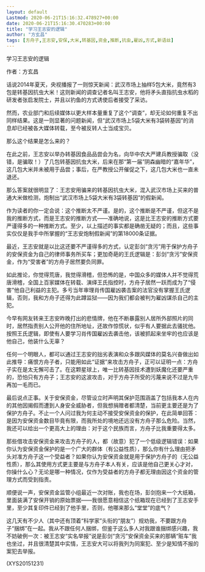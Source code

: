```yaml
---
layout: default
Lastmod: 2020-06-21T15:16:32.478927+00:00
date: 2020-06-21T15:16:30.470283+00:00
title: "学习王志安的逻辑"
author: "方玄昌"
tags: [方舟子,王志安,安保,大米,转基因,资金,推断,抗虫,雇凶,方式,新语丝]
---
```


学习王志安的逻辑

作者：方玄昌

话说2014年夏天，央视播报了一则惊天新闻：武汉市场上抽样5包大米，竟然有3包是转基因抗虫大米！这则新闻的调查记者名叫王志安，他将矛头直指抗虫水稻的研发者张启发院士，并且以钓鱼的方式诱使后者接受了采访。

然而，农业部门和后续媒体以更大样本量重复了这个“调查”，却无论如何重复不出同样结果。这是一则显著的问题新闻，但“武汉市场上5袋大米有3袋转基因”的消息却已经被各大媒体转载，至今被反转人士当成宝贝。

那么这个结果是怎么来的？

在此之前，王志安以举办转基因食品品尝会为名，向华中农大严建兵教授骗取（没错，是骗取！）了几包转基因抗虫大米，后来在那“第一届”阴森幽暗的“嘉年华”，这几包大米并未被用于品尝；事后，在严教授公开催促之下，这几包大米也一直未退还。

那么答案就很明显了：王志安用骗来的转基因抗虫大米，混入武汉市场上买来的普通大米做检测，炮制出“武汉市场上5袋大米有3袋转基因”的假新闻。

作为读者的你一定会说：这个推断太不严谨。是的，这个推断是不严谨，但这不是我的推断方式，而是王志安的推断方式——准确地说，这是比王志安的推断方式要严谨得多的一种推断方式。至少，以上描述的事实都是确凿无疑的；而且，这些事实仅仅是我手中所掌握的“王志安炮制假新闻”的第18000条证据。

最近，王志安就是以比这还要不严谨得多的方式，认定彭剑“贪污”用于保护方舟子的安保资金为自己的律师事务所买车；更加奇葩的王氏逻辑是：彭剑“贪污”安保资金，作为“受害者”的方舟子居然要负同罪。

如此推论，你觉得荒唐，我觉得滑稽，但恐怖的是，中国众多的媒体人并不觉得荒唐滑稽，全国上百家媒体在转载、演绎王氏指控时，方舟子居然一跃而成为了“侵害”他自己利益的主犯。多亏当年审理肖传国雇凶袭击案的法官没有掌握王氏逻辑，否则，我和方舟子还得为此蹲监狱——因为我们都会被判为雇凶谋杀自己的主犯。

今早有网友转来王志安昨晚打出的悲情牌，他在不断暴露别人居所外部照片的同时，居然指责别人公开他的住所地址，还故作惊慌状，似乎有人要据此去骚扰他。按照王氏逻辑，即使有人要学习肖传国雇凶去袭击他，该被抓起来坐牢的也应该是他自己，他装什么无辜？

任何一个明眼人，都可以通过王志安的拙劣表演和众多跟风媒体的莫名兴奋做出如此推导：痛恨方舟子者，只能用如此“证据”来攻击方舟子，正可以证明一点：方舟子实在是太无懈可击了。在这颗星球上，唯一比转基因技术遭到妖魔化还要严重的，恐怕只有方舟子；王志安的这波攻击，对于方舟子所受的污蔑来说不过是九牛再加一毛而已。

最后说点正事。关于安保资金，尽管设立时声明其保护范围涵盖了包括我本人在内的其他因揭假而遭到人身安全威胁者，但我想捐赠者都清楚，当前更主要还是为了保护方舟子。不止一个人问过我为何主动不接受安保资金的保护，在此简单回答：是因为安保资金数目毕竟有限，而我所处的境地还远没有方舟子那么危险。当然，我还可以给出一个更高大上的理由：对于这个民族而言，方舟子比我重要得太多。

那些借攻击安保资金来攻击方舟子的人，都（故意）犯了一个低级逻辑错误：如果你认为安保资金保护的是一个广大的群体（有公益性质），那么你有什么理由把矛头对准方舟子这一个受益者？如果你认为安保资金就是用于保护方舟子的（无公益性质），那么其使用方式更主要是与方舟子本人有关，应该是他自己更关心才对，你操什么心？无论是哪一种情况，仅作为受益者的方舟子都无理由因这个资金的管理方式而受到指责。

顺便说一声，安保资金监管小组最近一次对账，我也在场，彭剑抱来一个大纸箱，里面装满了安保开销的原始票据——我很愿意相信这个纸箱现在已经到了王志安手里，至少其复印件已经到了他手里，否则，他哪来那么“堂堂”的底气？

这几天有不少人（其中还有顶着“科学家”头衔的“朋友”）规劝我，不要跟方舟子“捆绑”在一起。我从不跟任何人捆绑，但鉴于这么多人对我跟谁捆绑感兴趣，我不妨破例一次：被王志安“实名举报”说是彭剑“贪污”安保资金买来的那辆“赃车”我也坐过，并且很清楚其中实情，王志安大可以将我列为同案犯、至少是知情不报的案犯去举报。

(XYS20151231)

